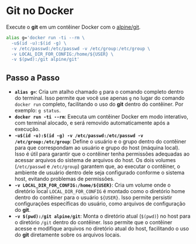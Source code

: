 # Git no Docker
Execute o **git** em um contêiner Docker com o [alpine/git](https://hub.docker.com/r/alpine/git).

```bash
alias g='docker run -ti --rm \
  -u$(id -u):$(id -g) \
  -v /etc/passwd:/etc/passwd -v /etc/group:/etc/group \
  -v LOCAL_DIR_FOR_CONFIG:/home/${USER} \
  -v $(pwd):/git alpine/git'
```

## Passo a Passo
* **`alias g=`**: Cria um atalho chamado `g` para o comando completo dentro do terminal. Isso permite que você use apenas `g` no lugar do comando `docker run` completo, facilitando o uso do **git** dentro do contêiner. Por exemplo: `g status`.
* **`docker run -ti --rm`**: Executa um contêiner Docker em modo interativo, com terminal alocado, e será removido automaticamente após a execução.
* **`-u$(id -u):$(id -g) -v /etc/passwd:/etc/passwd -v /etc/group:/etc/group`**: Define o usuário e o grupo dentro do contêiner para que correspondam ao usuário e grupo do host (máquina local). Isso é útil para garantir que o contêiner tenha permissões adequadas ao acessar arquivos do sistema de arquivos do host. Os dois volumes (`/etc/passwd` e `/etc/group`) garantem que, ao executar o contêiner, o ambiente de usuário dentro dele seja configurado conforme o sistema host, evitando problemas de permissões.
* **`-v LOCAL_DIR_FOR_CONFIG:/home/${USER}`**: Cria um volume onde o diretório local `LOCAL_DIR_FOR_CONFIG` é montado como o diretório home dentro do contêiner para o usuário `${USER}`. Isso permite persistir configurações específicas do usuário, como arquivos de configuração do **git**.
* **`-v $(pwd):/git alpine/git`**: Monta o diretório atual (`$(pwd)`) no host para o diretório `/git` dentro do contêiner. Isso permite que o contêiner acesse e modifique arquivos no diretório atual do host, facilitando o uso do **git** diretamente sobre os arquivos locais.
